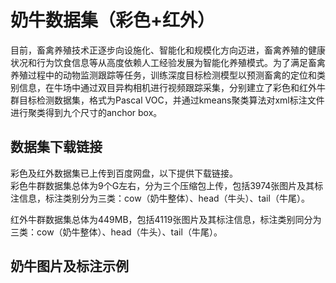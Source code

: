 # **奶牛数据集（彩色+红外）**
目前，畜禽养殖技术正逐步向设施化、智能化和规模化方向迈进，畜禽养殖的健康状况和行为饮食信息等从高度依赖人工经验发展为智能化养殖模式。为了满足畜禽养殖过程中的动物监测跟踪等任务，训练深度目标检测模型以预测畜禽的定位和类别信息，在牛场中通过双目异构相机进行视频跟踪采集，分别建立了彩色和红外牛群目标检测数据集，格式为Pascal VOC，并通过kmeans聚类算法对xml标注文件进行聚类得到九个尺寸的anchor box。
## 数据集下载链接
彩色及红外数据集已上传到百度网盘，以下提供下载链接。  
彩色牛群数据集总体为9个G左右，分为三个压缩包上传，包括3974张图片及其标注信息，标注类别分为三类：cow（奶牛整体）、head（牛头）、tail（牛尾）。  
  
红外牛群数据集总体为449MB，包括4119张图片及其标注信息，标注类别同分为三类：cow（奶牛整体）、head（牛头）、tail（牛尾）。  

## 奶牛图片及标注示例

